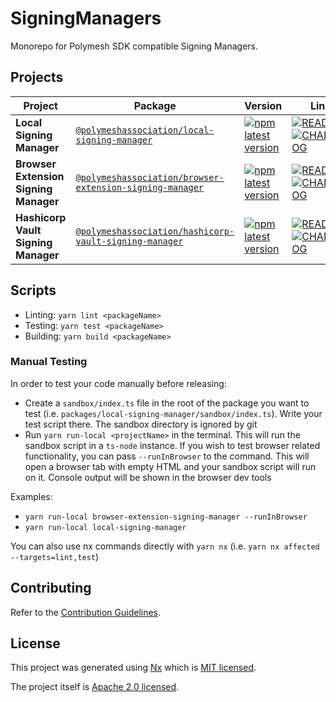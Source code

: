 # SigningManagers

Monorepo for Polymesh SDK compatible Signing Managers.

## Projects

| Project                               | Package                                                                                                                                      | Version                                                                                                                                                                                                       | Links                                                                                                                                                                                                                                           |
| ------------------------------------- | -------------------------------------------------------------------------------------------------------------------------------------------- | ------------------------------------------------------------------------------------------------------------------------------------------------------------------------------------------------------------- | ----------------------------------------------------------------------------------------------------------------------------------------------------------------------------------------------------------------------------------------------- |
| **Local Signing Manager**             | [`@polymeshassociation/local-signing-manager`](https://npmjs.com/package/@polymeshassociation/local-signing-manager)                         | [![npm latest version](https://img.shields.io/npm/v/@polymeshassociation/local-signing-manager/latest.svg)](https://www.npmjs.com/package/@polymeshassociation/local-signing-manager)                         | [![README](https://img.shields.io/badge/README--green.svg)](/packages/local-signing-manager/README.md) [![CHANGELOG](https://img.shields.io/badge/CHANGELOG--orange.svg)](/packages/local-signing-manager/CHANGELOG.md)                         |
| **Browser Extension Signing Manager** | [`@polymeshassociation/browser-extension-signing-manager`](https://npmjs.com/package/@polymeshassociation/browser-extension-signing-manager) | [![npm latest version](https://img.shields.io/npm/v/@polymeshassociation/browser-extension-signing-manager/latest.svg)](https://www.npmjs.com/package/@polymeshassociation/browser-extension-signing-manager) | [![README](https://img.shields.io/badge/README--green.svg)](/packages/browser-extension-signing-manager/README.md) [![CHANGELOG](https://img.shields.io/badge/CHANGELOG--orange.svg)](/packages/browser-extension-signing-manager/CHANGELOG.md) |
| **Hashicorp Vault Signing Manager**   | [`@polymeshassociation/hashicorp-vault-signing-manager`](https://npmjs.com/package/@polymeshassociation/hashicorp-vault-signing-manager)     | [![npm latest version](https://img.shields.io/npm/v/@polymeshassociation/hashicorp-vault-signing-manager/latest.svg)](https://www.npmjs.com/package/@polymeshassociation/hashicorp-vault-signing-manager)     | [![README](https://img.shields.io/badge/README--green.svg)](/packages/hashicorp-vault-signing-manager/README.md) [![CHANGELOG](https://img.shields.io/badge/CHANGELOG--orange.svg)](/packages/hashicorp-vault-signing-manager/CHANGELOG.md)     |

## Scripts

- Linting: `yarn lint <packageName>`
- Testing: `yarn test <packageName>`
- Building: `yarn build <packageName>`

### Manual Testing

In order to test your code manually before releasing:

- Create a `sandbox/index.ts` file in the root of the package you want to test (i.e. `packages/local-signing-manager/sandbox/index.ts`). Write your test script there. The sandbox directory is ignored by git
- Run `yarn run-local <projectName>` in the terminal. This will run the sandbox script in a `ts-node` instance. If you wish to test browser related functionality, you can pass `--runInBrowser` to the command. This will open a browser tab with empty HTML and your sandbox script will run on it. Console output will be shown in the browser dev tools

Examples:

- `yarn run-local browser-extension-signing-manager --runInBrowser`
- `yarn run-local local-signing-manager`

You can also use nx commands directly with `yarn nx` (i.e. `yarn nx affected --targets=lint,test`)

## Contributing

Refer to the [Contribution Guidelines](CONTRIBUTING.md).


## License

This project was generated using [Nx](https://nx.dev) which is [MIT licensed](./LICENSE.MIT).

The project itself is [Apache 2.0 licensed](./LICENSE).
